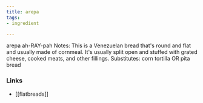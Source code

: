 ```yaml
---
title: arepa
tags:
- ingredient

---
```

arepa ah-RAY-pah Notes: This is a Venezuelan bread that's round and flat and usually made of cornmeal. It's usually split open and stuffed with grated cheese, cooked meats, and other fillings. Substitutes: corn tortilla OR pita bread

### Links

* [[flatbreads]]
